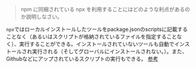 > npm に同梱されている npx を利用することにはどのような利点があるのか説明しなさい。

`npx`ではローカルインストールしたツールをpackage.jsonのscriptsに記載することなく（あるいはスクリプトが格納されているファイルを指定することなく）、実行することができる。インストールされていないツールも自動でインストールされ実行される（そしてグローバルにインストールされない。）。また、Githubなどにアップされているスクリプトの実行もできる。
[参考](https://docs.npmjs.com/cli/v8/commands/npx)